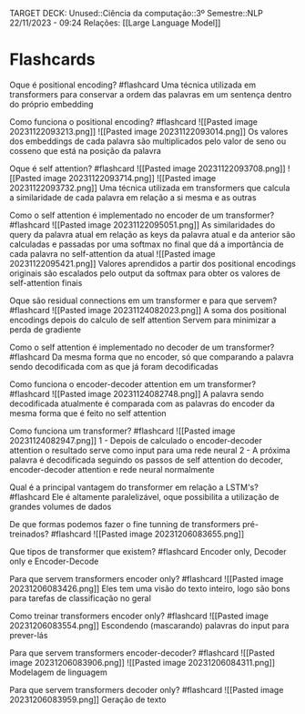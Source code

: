 TARGET DECK: Unused::Ciência da computação::3º Semestre::NLP
22/11/2023 - 09:24
Relações: [[Large Language Model]]
# Flashcards

Oque é positional encoding? #flashcard 
Uma técnica utilizada em transformers para conservar a ordem das
palavras em um sentença dentro do próprio embedding
<!--ID: 1700656126061-->

Como funciona o positional encoding? #flashcard 
![[Pasted image 20231122093213.png]]
![[Pasted image 20231122093014.png]]
Os valores dos embeddings de cada palavra são multiplicados pelo valor de seno ou cosseno 
que está na posição da palavra 
<!--ID: 1700656423572-->

Oque é self attention? #flashcard 
![[Pasted image 20231122093708.png]]
![[Pasted image 20231122093714.png]]
![[Pasted image 20231122093732.png]]
Uma técnica utilizada em transformers que calcula a similaridade de cada palavra em relação a si
mesma e as outras
<!--ID: 1700656649897-->

Como o self attention é implementado no encoder de um transformer? #flashcard 
![[Pasted image 20231122095051.png]]
As similaridades do query da palavra atual em relação as keys da palavra atual e da anterior são calculadas e passadas por uma softmax no final que dá a importância de cada palavra no self-attention da atual
![[Pasted image 20231122095421.png]]
Valores aprendidos a partir dos positional encodings originais são escalados pelo output da softmax
para obter os valores de self-attention finais
<!--ID: 1700657020773-->

Oque são residual connections em um transformer e para que servem? #flashcard 
![[Pasted image 20231124082023.png]]
A soma dos positional encodings depois do calculo de self attention
Servem para minimizar a perda de gradiente
<!--ID: 1700824866498-->

Como o self attention é implementado no decoder de um transformer? #flashcard 
Da mesma forma que no encoder, só que comparando a palavra sendo decodificada com
as que já foram decodificadas
<!--ID: 1700825116422-->

Como funciona o encoder-decoder attention em um transformer? #flashcard 
![[Pasted image 20231124082748.png]]
A palavra sendo decodificada atualmente é comparada com as palavras do encoder da mesma forma
que é feito no self attention
<!--ID: 1700825307047-->

Como funciona um transformer? #flashcard 
![[Pasted image 20231124082947.png]]
1 - Depois de calculado o encoder-decoder attention o resultado serve como input para uma rede neural
2 - A próxima palavra é decodificada seguindo os passos de self attention do decoder, encoder-decoder attention e rede neural normalmente
<!--ID: 1700825510074-->

Qual é a principal vantagem do transformer em relação a LSTM's? #flashcard 
Ele é altamente paralelizável, oque possibilita a utilização de grandes volumes de dados
<!--ID: 1700825764697-->

De que formas podemos fazer o fine tunning de transformers pré-treinados? #flashcard 
![[Pasted image 20231206083655.png]]
<!--ID: 1701862802760-->

Que tipos de transformer que existem? #flashcard 
Encoder only, Decoder only e Encoder-Decode
<!--ID: 1701862358525-->

Para que servem transformers encoder only? #flashcard 
![[Pasted image 20231206083426.png]]
Eles tem uma visão do texto inteiro, logo são bons para tarefas de classificação
no geral
<!--ID: 1701862470160-->

Como treinar transformers encoder only? #flashcard 
![[Pasted image 20231206083554.png]]
Escondendo (mascarando) palavras do input para prever-lás
<!--ID: 1701862802866-->

Para que servem transformers encoder-decoder? #flashcard 
![[Pasted image 20231206083906.png]]
![[Pasted image 20231206084311.png]]
Modelagem de linguagem
<!--ID: 1701862802914-->

Para que servem transformers decoder only? #flashcard 
![[Pasted image 20231206083959.png]]
Geração de texto
<!--ID: 1701862802953-->

